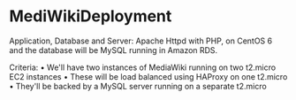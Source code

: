 # MediWikiDeployment

Application, Database and Server: Apache Httpd with PHP, on CentOS 6 and the database will be MySQL running in Amazon RDS. 

Criteria: 
•	We'll have two instances of MediaWiki running on two t2.micro EC2 instances
•	These will be load balanced using HAProxy on one t2.micro
•	They'll be backed by a MySQL server running on a separate t2.micro
